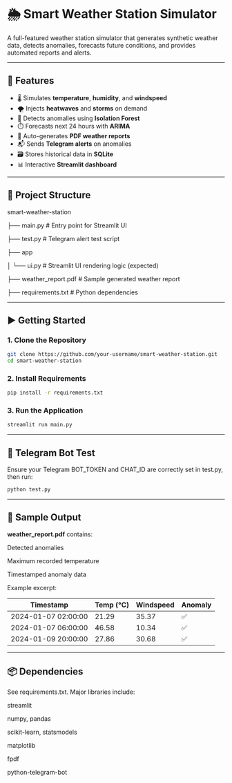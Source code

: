 # 🌦️ Smart Weather Station Simulator

A full-featured weather station simulator that generates synthetic weather data, detects anomalies, forecasts future conditions, and provides automated reports and alerts.

---

## 🔧 Features

- 🌡️ Simulates **temperature**, **humidity**, and **windspeed**
- 🌪️ Injects **heatwaves** and **storms** on demand
- 🧠 Detects anomalies using **Isolation Forest**
- ⏱️ Forecasts next 24 hours with **ARIMA**
- 📝 Auto-generates **PDF weather reports**
- 📬 Sends **Telegram alerts** on anomalies
- 🗃️ Stores historical data in **SQLite**
- 📊 Interactive **Streamlit dashboard**

---

## 📁 Project Structure

smart-weather-station

├── main.py # Entry point for Streamlit UI

├── test.py # Telegram alert test script

├── app

│ └── ui.py # Streamlit UI rendering logic (expected)

├── weather_report.pdf # Sample generated weather report

├── requirements.txt # Python dependencies


---

## ▶️ Getting Started

### 1. Clone the Repository

```bash
git clone https://github.com/your-username/smart-weather-station.git
cd smart-weather-station
```

### 2. Install Requirements

```bash
pip install -r requirements.txt
```

### 3. Run the Application

```bash
streamlit run main.py
```


---

## 🧪 Telegram Bot Test

Ensure your Telegram BOT_TOKEN and CHAT_ID are correctly set in test.py, then run:
```bash
python test.py
```


---

## 📄 Sample Output

**weather_report.pdf** contains:

Detected anomalies

Maximum recorded temperature

Timestamped anomaly data

Example excerpt:

| Timestamp           | Temp (°C) | Windspeed | Anomaly |
| ------------------- | --------- | --------- | ------- |
| 2024-01-07 02:00:00 | 21.29     | 35.37     | ✅       |
| 2024-01-07 06:00:00 | 46.58     | 10.34     | ✅       |
| 2024-01-09 20:00:00 | 27.86     | 30.68     | ✅       |


---

## 📦 Dependencies

See requirements.txt. Major libraries include:

streamlit

numpy, pandas

scikit-learn, statsmodels

matplotlib

fpdf

python-telegram-bot

